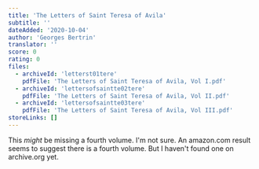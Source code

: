 ```yaml
---
title: 'The Letters of Saint Teresa of Avila'
subtitle: ''
dateAdded: '2020-10-04'
author: 'Georges Bertrin'
translator: ''
score: 0
rating: 0
files:
  - archiveId: 'letterst01tere'
    pdfFile: 'The Letters of Saint Teresa of Avila, Vol I.pdf'
  - archiveId: 'lettersofsaintte02tere'
    pdfFile: 'The Letters of Saint Teresa of Avila, Vol II.pdf'
  - archiveId: 'lettersofsaintte03tere'
    pdfFile: 'The Letters of Saint Teresa of Avila, Vol III.pdf'
storeLinks: []
---
```


This *might* be missing a fourth volume. I'm not sure. An amazon.com result seems to suggest there is a fourth volume. But I haven't found one on archive.org yet.